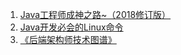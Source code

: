 1. [Java工程师成神之路~（2018修订版）](http://www.hollischuang.com/archives/489)
2. [Java开发必会的Linux命令](http://www.hollischuang.com/archives/800)
3. [《后端架构师技术图谱》](https://github.com/xingshaocheng/architect-awesome/blob/master/README.md#%E5%9C%A8%E7%BA%BF%E7%94%B5%E5%AD%90%E4%B9%A6)